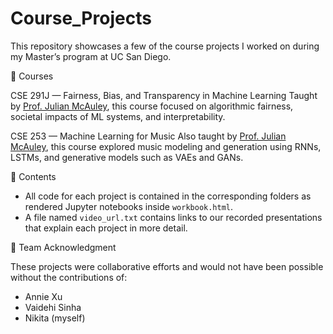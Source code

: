 # Course_Projects
This repository showcases a few of the course projects I worked on during my Master’s program at UC San Diego.

📘 Courses

CSE 291J — Fairness, Bias, and Transparency in Machine Learning
Taught by [Prof. Julian McAuley](https://cseweb.ucsd.edu/~jmcauley/), this course focused on algorithmic fairness, societal impacts of ML systems, and interpretability.

CSE 253 — Machine Learning for Music
Also taught by [Prof. Julian McAuley](https://cseweb.ucsd.edu/~jmcauley/), this course explored music modeling and generation using RNNs, LSTMs, and generative models such as VAEs and GANs.

📂 Contents
- All code for each project is contained in the corresponding folders as rendered Jupyter notebooks inside `workbook.html`.
- A file named `video_url.txt` contains links to our recorded presentations that explain each project in more detail.

🤝 Team Acknowledgment

These projects were collaborative efforts and would not have been possible without the contributions of:
- Annie Xu
- Vaidehi Sinha
- Nikita (myself)
